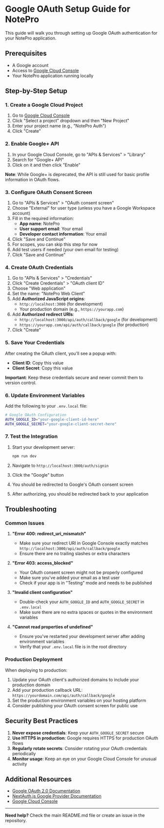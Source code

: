 # Google OAuth Setup Guide for NotePro

This guide will walk you through setting up Google OAuth authentication for your NotePro application.

## Prerequisites

- A Google account
- Access to [Google Cloud Console](https://console.cloud.google.com/)
- Your NotePro application running locally

## Step-by-Step Setup

### 1. Create a Google Cloud Project

1. Go to [Google Cloud Console](https://console.cloud.google.com/)
2. Click "Select a project" dropdown and then "New Project"
3. Enter your project name (e.g., "NotePro Auth")
4. Click "Create"

### 2. Enable Google+ API

1. In your Google Cloud Console, go to "APIs & Services" > "Library"
2. Search for "Google+ API"
3. Click on it and then click "Enable"

**Note**: While Google+ is deprecated, the API is still used for basic profile information in OAuth flows.

### 3. Configure OAuth Consent Screen

1. Go to "APIs & Services" > "OAuth consent screen"
2. Choose "External" for user type (unless you have a Google Workspace account)
3. Fill in the required information:
   - **App name**: NotePro
   - **User support email**: Your email
   - **Developer contact information**: Your email
4. Click "Save and Continue"
5. For scopes, you can skip this step for now
6. Add test users if needed (your own email for testing)
7. Click "Save and Continue"

### 4. Create OAuth Credentials

1. Go to "APIs & Services" > "Credentials"
2. Click "Create Credentials" > "OAuth client ID"
3. Choose "Web application"
4. Set the name: "NotePro Web Client"
5. Add **Authorized JavaScript origins**:
   - `http://localhost:3000` (for development)
   - Your production domain (e.g., `https://yourapp.com`)
6. Add **Authorized redirect URIs**:
   - `http://localhost:3000/api/auth/callback/google` (for development)
   - `https://yourapp.com/api/auth/callback/google` (for production)
7. Click "Create"

### 5. Save Your Credentials

After creating the OAuth client, you'll see a popup with:

- **Client ID**: Copy this value
- **Client Secret**: Copy this value

**Important**: Keep these credentials secure and never commit them to version control.

### 6. Update Environment Variables

Add the following to your `.env.local` file:

```bash
# Google OAuth Configuration
AUTH_GOOGLE_ID="your-google-client-id-here"
AUTH_GOOGLE_SECRET="your-google-client-secret-here"
```

### 7. Test the Integration

1. Start your development server:

   ```bash
   npm run dev
   ```

2. Navigate to `http://localhost:3000/auth/signin`

3. Click the "Google" button

4. You should be redirected to Google's OAuth consent screen

5. After authorizing, you should be redirected back to your application

## Troubleshooting

### Common Issues

1. **"Error 400: redirect_uri_mismatch"**

   - Make sure your redirect URI in Google Console exactly matches `http://localhost:3000/api/auth/callback/google`
   - Ensure there are no trailing slashes or extra characters

2. **"Error 403: access_blocked"**

   - Your OAuth consent screen might not be properly configured
   - Make sure you've added your email as a test user
   - Check if your app is in "Testing" mode and needs to be published

3. **"Invalid client configuration"**

   - Double-check your `AUTH_GOOGLE_ID` and `AUTH_GOOGLE_SECRET` in `.env.local`
   - Make sure there are no extra spaces or quotes in the environment variables

4. **"Cannot read properties of undefined"**
   - Ensure you've restarted your development server after adding environment variables
   - Verify that your `.env.local` file is in the root directory

### Production Deployment

When deploying to production:

1. Update your OAuth client's authorized domains to include your production domain
2. Add your production callback URL: `https://yourdomain.com/api/auth/callback/google`
3. Set the production environment variables on your hosting platform
4. Consider publishing your OAuth consent screen for public use

## Security Best Practices

1. **Never expose credentials**: Keep your `AUTH_GOOGLE_SECRET` secure
2. **Use HTTPS in production**: Google requires HTTPS for production OAuth flows
3. **Regularly rotate secrets**: Consider rotating your OAuth credentials periodically
4. **Monitor usage**: Keep an eye on your Google Cloud Console for unusual activity

## Additional Resources

- [Google OAuth 2.0 Documentation](https://developers.google.com/identity/protocols/oauth2)
- [NextAuth.js Google Provider Documentation](https://next-auth.js.org/providers/google)
- [Google Cloud Console](https://console.cloud.google.com/)

---

**Need help?** Check the main README.md file or create an issue in the repository.

